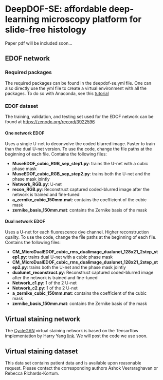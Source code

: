 # DeepDOF-SE: affordable deep-learning microscopy platform for slide-free histology
Paper pdf will be included soon...

## EDOF network
### Required packages
The required packages can be found in the deepdof-se.yml file. One can also directly use the yml file to create a virtual environment with all the packages. To do so with Anaconda, see this [tutorial](https://conda.io/projects/conda/en/latest/user-guide/tasks/manage-environments.html#creating-an-environment-from-an-environment-yml-file)

### EDOF dataset
The training, validation, and testing set used for the EDOF network can be found at https://zenodo.org/record/3922596

#### One network EDOF
Uses a single U-net to deconvolve the coded blurred image. Faster to train than the dual U-net version. To use the code, change the file paths at the beginning of each file. Contains the following files:
* **MuseEDOF_cubic_RGB_sep_step1.py**: trains the U-net with a cubic phase mask
* **MuseEDOF_cubic_RGB_sep_step2.py**: trains both the U-net and the phase mask jointly
* **Network_RGB.py**: U-net
* **recon_RGB.py**: Reconstruct captured coded-blurred image after the network is trained and fine-tuned
* **a_zernike_cubic_150mm.mat**: contains the coefficient of the cubic mask
* **zernike_basis_150mm.mat**: contains the Zernike basis of the mask

#### Dual network EDOF
Uses a U-net for each fluorescence dye channel. Higher reconstruction quality. To use the code, change the file paths at the beginning of each file. Contains the following files:
* **CM_MicroDualEDOF_cubic_rms_dualimage_dualunet_128x21_2step_step1.py**: trains dual U-net with a cubic phase mask
* **CM_MicroDualEDOF_cubic_rms_dualimage_dualunet_128x21_2step_step2.py**: trains both the U-net and the phase mask jointly
* **dualunet_reconstruct.py**: Reconstruct captured coded-blurred image after the network is trained and fine-tuned
* **Network_c1.py**: 1 of the 2 U-net
* **Network_c2.py**: 1 of the 2 U-net
* **a_zernike_cubic_150mm.mat**: contains the coefficient of the cubic mask
* **zernike_basis_150mm.mat**: contains the Zernike basis of the mask

## Virtual staining network
The [CycleGAN](https://junyanz.github.io/CycleGAN/) virtual staining network is based on the Tensorflow implementation by Harry Yang [link](https://github.com/leehomyc/cyclegan-1). We will post the code we use soon.

## Virtual staining dataset
This data set contains patient data and is available upon reasonable request. Please contact the corresponding authors Ashok Veeraraghavan or Rebecca Richards-Kortum. 
